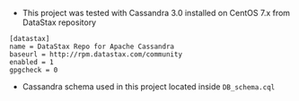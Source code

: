 * This project was tested with Cassandra 3.0 installed on CentOS 7.x from DataStax repository

```
[datastax]
name = DataStax Repo for Apache Cassandra
baseurl = http://rpm.datastax.com/community
enabled = 1
gpgcheck = 0
```

* Cassandra schema used in this project located inside ```DB_schema.cql```